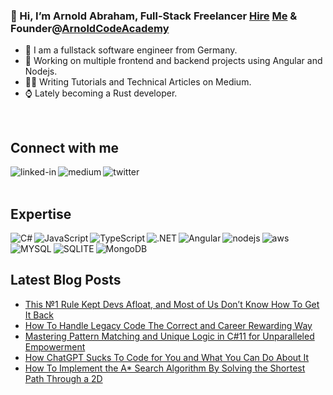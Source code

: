 ### 👋 Hi, I’m Arnold Abraham, Full-Stack Freelancer [Hire](https://www.freelancermap.de/freelancer-verzeichnis/profile/entwicklung/367608-profil-arnold-abraham-full-stack-web-developer-firmware-developer-videokurse-software-entwicklung-medium-autor-aus-nordrhein-westfalen-wermelskirchen.html) [Me](https://www.linkedin.com/in/arnold-abraham/) & Founder@[ArnoldCodeAcademy](www.arnoldcode.com)

- 🔎 I am a fullstack software engineer from Germany.
- 🔭 Working on multiple frontend and backend projects using Angular and Nodejs.
- ✍🏻 Writing Tutorials and Technical Articles on Medium.
- ⌚ Lately becoming a Rust developer.
<br>

## Connect with me
[<img align="left" alt="linked-in" src="https://img.shields.io/badge/linkedin-%230077B5.svg?&style=for-the-badge&logo=linkedin&logoColor=white" />](https://www.linkedin.com/in/arnold-abraham/)
[<img align="left" alt="medium" src="https://img.shields.io/badge/medium-%2312100E.svg?&style=for-the-badge&logo=medium&logoColor=white" />](https://arnoldcode.medium.com/)
[<img align="left" alt="twitter" src="https://img.shields.io/badge/twitter-%231DA1F2.svg?&style=for-the-badge&logo=twitter&logoColor=white" />](https://twitter.com/ArnoldAbrahamP1)
<br>
<br>
## Expertise

<img align="left" alt="C#" src="https://img.shields.io/badge/C%23-239120?style=for-the-badge&logo=c-sharp&logoColor=white" />
<img align="left" alt="JavaScript" src="https://img.shields.io/badge/JavaScript-323330?style=for-the-badge&logo=javascript&logoColor=F7DF1E" />
<img align="left" alt="TypeScript" src="https://img.shields.io/badge/TypeScript-007ACC?style=for-the-badge&logo=typescript&logoColor=white" />
<img align="left" alt=".NET" src="https://img.shields.io/badge/.NET-5C2D91?style=for-the-badge&logo=.net&logoColor=white" />
<img align="left" alt="Angular" src="https://img.shields.io/badge/Angular-DD0031?style=for-the-badge&logo=angular&logoColor=white" />
<img align="left" alt="nodejs" src="https://img.shields.io/badge/node.js%20-%2343853D.svg?&style=for-the-badge&logo=node.js&logoColor=white" />
<img align="left" alt="aws" src="https://img.shields.io/badge/Amazon%20AWS-%23232F3E?logo=amazon-aws&logoColor=white&style=for-the-badge" />
<img align="left" alt="MYSQL" src="https://img.shields.io/badge/MySQL-00000F?style=for-the-badge&logo=mysql&logoColor=white" />
<img align="left" alt="SQLITE" src="https://img.shields.io/badge/SQLite-07405E?style=for-the-badge&logo=sqlite&logoColor=white" />
<img align="left" alt="MongoDB" src="https://img.shields.io/badge/MongoDB-4EA94B?style=for-the-badge&logo=mongodb&logoColor=white" />
<br>
<br>

## Latest Blog Posts
<!-- BLOG-POST-LIST:START -->
- [This №1 Rule Kept Devs Afloat, and Most of Us Don’t Know How To Get It Back](https://betterprogramming.pub/this-1-rule-kept-devs-afloat-and-most-of-us-dont-know-how-to-get-it-back-b2ce21f66841?source=rss-857fb75dacea------2)
- [How To Handle Legacy Code The Correct and Career Rewarding Way](https://arnoldcode.medium.com/how-to-handle-legacy-code-the-correct-and-career-rewarding-way-2b02a94d00a4?source=rss-857fb75dacea------2)
- [Mastering Pattern Matching and Unique Logic in C#11 for Unparalleled Empowerment](https://medium.com/codex/mastering-pattern-matching-and-unique-logic-in-c-11-for-unparalleled-empowerment-9508e85949f4?source=rss-857fb75dacea------2)
- [How ChatGPT Sucks To Code for You and What You Can Do About It](https://medium.com/codex/how-sudolang-proves-chatgpt-to-support-developers-not-busts-the-coders-jobs-a607246485e2?source=rss-857fb75dacea------2)
- [How To Implement the A* Search Algorithm By Solving the Shortest Path Through a 2D](https://arnoldcode.medium.com/how-to-implement-the-a-search-algorithm-by-solving-the-shortest-path-through-a-2d-6f97dd75309e?source=rss-857fb75dacea------2)
<!-- BLOG-POST-LIST:END -->
